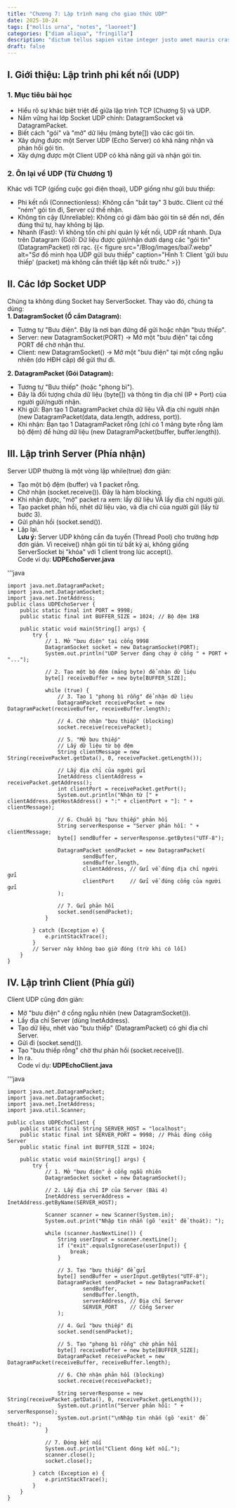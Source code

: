 ```yaml
---
title: "Chương 7: Lập trình mạng cho giao thức UDP"
date: 2025-10-24
tags: ["mollis urna", "notes", "laoreet"]
categories: ["diam aliqua", "fringilla"]
description: "dictum tellus sapien vitae integer justo amet mauris cras bolestie sollicitudin dignissim"
draft: false
---
```


## I. Giới thiệu: Lập trình phi kết nối (UDP)
### 1. Mục tiêu bài học
* Hiểu rõ sự khác biệt triệt để giữa lập trình TCP (Chương 5) và UDP.
* Nắm vững hai lớp Socket UDP chính: DatagramSocket và DatagramPacket.
* Biết cách "gói" và "mở" dữ liệu (mảng byte[]) vào các gói tin.
* Xây dựng được một Server UDP (Echo Server) có khả năng nhận và phản hồi gói tin.
* Xây dựng được một Client UDP có khả năng gửi và nhận gói tin.
### 2. Ôn lại về UDP (Từ Chương 1)
Khác với TCP (giống cuộc gọi điện thoại), UDP giống như gửi bưu thiếp:
* Phi kết nối (Connectionless): Không cần "bắt tay" 3 bước. Client cứ thế "ném" gói tin đi, Server cứ thế nhận.
* Không tin cậy (Unreliable): Không có gì đảm bảo gói tin sẽ đến nơi, đến đúng thứ tự, hay không bị lặp.
* Nhanh (Fast): Vì không tốn chi phí quản lý kết nối, UDP rất nhanh.
Dựa trên Datagram (Gói): Dữ liệu được gửi/nhận dưới dạng các "gói tin" (DatagramPacket) rời rạc.
{{< figure src="/Blog/images/bai7.webp" alt="Sơ đồ minh họa UDP gửi bưu thiếp" caption="Hình 1: Client 'gửi bưu thiếp' (packet) mà không cần thiết lập kết nối trước." >}}
## II. Các lớp Socket UDP
Chúng ta không dùng Socket hay ServerSocket. Thay vào đó, chúng ta dùng:  
**1. DatagramSocket (Ổ cắm Datagram):**
* Tương tự "Bưu điện". Đây là nơi bạn đứng để gửi hoặc nhận "bưu thiếp".
* Server: new DatagramSocket(PORT) -> Mở một "bưu điện" tại cổng PORT để chờ nhận thư.
* Client: new DatagramSocket() -> Mở một "bưu điện" tại một cổng ngẫu nhiên (do HĐH cấp) để gửi thư đi.

**2. DatagramPacket (Gói Datagram):**

* Tương tự "Bưu thiếp" (hoặc "phong bì").
* Đây là đối tượng chứa dữ liệu (byte[]) và thông tin địa chỉ (IP + Port) của người gửi/người nhận.
* Khi gửi: Bạn tạo 1 DatagramPacket chứa dữ liệu VÀ địa chỉ người nhận (new DatagramPacket(data, data.length, address, port)).
* Khi nhận: Bạn tạo 1 DatagramPacket rỗng (chỉ có 1 mảng byte rỗng làm bộ đệm) để hứng dữ liệu (new DatagramPacket(buffer, buffer.length)).
## III. Lập trình Server (Phía nhận)
Server UDP thường là một vòng lặp while(true) đơn giản:
* Tạo một bộ đệm (buffer) và 1 packet rỗng.
* Chờ nhận (socket.receive()). Đây là hàm blocking.
* Khi nhận được, "mở" packet ra xem: lấy dữ liệu VÀ lấy địa chỉ người gửi.
* Tạo packet phản hồi, nhét dữ liệu vào, và địa chỉ của người gửi (lấy từ bước 3).
* Gửi phản hồi (socket.send()).
* Lặp lại.  
**Lưu ý:** Server UDP không cần đa tuyến (Thread Pool) cho trường hợp đơn giản. Vì receive() nhận gói tin từ bất kỳ ai, không giống ServerSocket bị "khóa" với 1 client trong lúc accept().  
Code ví dụ: **UDPEchoServer.java**  

'''java

    import java.net.DatagramPacket;
    import java.net.DatagramSocket;
    import java.net.InetAddress;
    public class UDPEchoServer {
        public static final int PORT = 9998;
        public static final int BUFFER_SIZE = 1024; // Bộ đệm 1KB

        public static void main(String[] args) {
            try {
                // 1. Mở "bưu điện" tại cổng 9998
                DatagramSocket socket = new DatagramSocket(PORT);
                System.out.println("UDP Server đang chạy ở cổng " + PORT + "...");

                // 2. Tạo một bộ đệm (mảng byte) để nhận dữ liệu
                byte[] receiveBuffer = new byte[BUFFER_SIZE];

                while (true) {
                    // 3. Tạo 1 "phong bì rỗng" để nhận dữ liệu
                    DatagramPacket receivePacket = new DatagramPacket(receiveBuffer, receiveBuffer.length);
                    
                    // 4. Chờ nhận "bưu thiếp" (blocking)
                    socket.receive(receivePacket);

                    // 5. "Mở bưu thiếp"
                    // Lấy dữ liệu từ bộ đệm
                    String clientMessage = new String(receivePacket.getData(), 0, receivePacket.getLength());
                    
                    // Lấy địa chỉ của người gửi
                    InetAddress clientAddress = receivePacket.getAddress();
                    int clientPort = receivePacket.getPort();
                    System.out.println("Nhận từ [" + clientAddress.getHostAddress() + ":" + clientPort + "]: " + clientMessage);
                    
                    // 6. Chuẩn bị "bưu thiếp" phản hồi
                    String serverResponse = "Server phản hồi: " + clientMessage;
                    byte[] sendBuffer = serverResponse.getBytes("UTF-8");

                    DatagramPacket sendPacket = new DatagramPacket(
                            sendBuffer, 
                            sendBuffer.length, 
                            clientAddress, // Gửi về đúng địa chỉ người gửi
                            clientPort     // Gửi về đúng cổng của người gửi
                    );

                    // 7. Gửi phản hồi
                    socket.send(sendPacket);
                }

            } catch (Exception e) {
                e.printStackTrace();
            }
            // Server này không bao giờ đóng (trừ khi có lỗi)
        }
    }
## IV. Lập trình Client (Phía gửi)
Client UDP cũng đơn giản:
* Mở "bưu điện" ở cổng ngẫu nhiên (new DatagramSocket()).
* Lấy địa chỉ Server (dùng InetAddress).
* Tạo dữ liệu, nhét vào "bưu thiếp" (DatagramPacket) có ghi địa chỉ Server.
* Gửi đi (socket.send()).
* Tạo "bưu thiếp rỗng" chờ thư phản hồi (socket.receive()).
* In ra.  
Code ví dụ: **UDPEchoClient.java**  

'''java

    import java.net.DatagramPacket;
    import java.net.DatagramSocket;
    import java.net.InetAddress;
    import java.util.Scanner;

    public class UDPEchoClient {
        public static final String SERVER_HOST = "localhost";
        public static final int SERVER_PORT = 9998; // Phải đúng cổng Server
        public static final int BUFFER_SIZE = 1024;

        public static void main(String[] args) {
            try {
                // 1. Mở "bưu điện" ở cổng ngẫu nhiên
                DatagramSocket socket = new DatagramSocket();
                
                // 2. Lấy địa chỉ IP của Server (Bài 4)
                InetAddress serverAddress = InetAddress.getByName(SERVER_HOST);
                
                Scanner scanner = new Scanner(System.in);
                System.out.print("Nhập tin nhắn (gõ 'exit' để thoát): ");

                while (scanner.hasNextLine()) {
                    String userInput = scanner.nextLine();
                    if ("exit".equalsIgnoreCase(userInput)) {
                        break;
                    }

                    // 3. Tạo "bưu thiếp" để gửi
                    byte[] sendBuffer = userInput.getBytes("UTF-8");
                    DatagramPacket sendPacket = new DatagramPacket(
                            sendBuffer, 
                            sendBuffer.length, 
                            serverAddress, // Địa chỉ Server
                            SERVER_PORT    // Cổng Server
                    );
                    
                    // 4. Gửi "bưu thiếp" đi
                    socket.send(sendPacket);

                    // 5. Tạo "phong bì rỗng" chờ phản hồi
                    byte[] receiveBuffer = new byte[BUFFER_SIZE];
                    DatagramPacket receivePacket = new DatagramPacket(receiveBuffer, receiveBuffer.length);

                    // 6. Chờ nhận phản hồi (blocking)
                    socket.receive(receivePacket);
                    
                    String serverResponse = new String(receivePacket.getData(), 0, receivePacket.getLength());
                    System.out.println("Server phản hồi: " + serverResponse);
                    System.out.print("\nNhập tin nhắn (gõ 'exit' để thoát): ");
                }
                
                // 7. Đóng kết nối
                System.out.println("Client đóng kết nối.");
                scanner.close();
                socket.close();

            } catch (Exception e) {
                e.printStackTrace();
            }
        }
    }